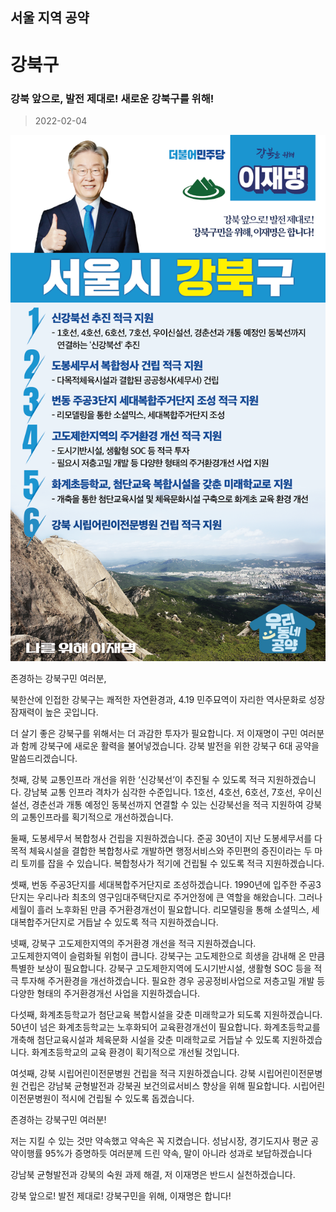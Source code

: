 ## 서울 지역 공약

# 강북구

### 강북 앞으로, 발전 제대로! 새로운 강북구를 위해! 
> 2022-02-04

![강북 지역공약](./005_001_003.png)

존경하는 강북구민 여러분, 

북한산에 인접한 강북구는 
쾌적한 자연환경과, 4.19 민주묘역이 자리한 역사문화로 
성장 잠재력이 높은 곳입니다.

더 살기 좋은 강북구를 위해서는 더 과감한 투자가 필요합니다.
저 이재명이 구민 여러분과 함께 강북구에 새로운 활력을 불어넣겠습니다.
강북 발전을 위한 강북구 6대 공약을 말씀드리겠습니다.

첫째, 강북 교통인프라 개선을 위한 ‘신강북선’이 추진될 수 있도록 적극 지원하겠습니다.
강남북 교통 인프라 격차가 심각한 수준입니다. 
1호선, 4호선, 6호선, 7호선, 우이신설선, 경춘선과 개통 예정인 동북선까지 
연결할 수 있는 신강북선을 적극 지원하여 강북의 교통인프라를 획기적으로 개선하겠습니다. 

둘째, 도봉세무서 복합청사 건립을 지원하겠습니다. 
준공 30년이 지난 도봉세무서를 다목적 체육시설을 결합한 복합청사로 개발하면 
행정서비스와 주민편의 증진이라는 두 마리 토끼를 잡을 수 있습니다. 
복합청사가 적기에 건립될 수 있도록 적극 지원하겠습니다. 

셋째, 번동 주공3단지를 세대복합주거단지로 조성하겠습니다. 
1990년에 입주한 주공3단지는 
우리나라 최초의 영구임대주택단지로 주거안정에 큰 역할을 해왔습니다. 
그러나 세월이 흘러 노후화된 만큼 주거환경개선이 필요합니다. 
리모델링을 통해 소셜믹스, 세대복합주거단지로 거듭날 수 있도록 적극 지원하겠습니다. 

넷째, 강북구 고도제한지역의 주거환경 개선을 적극 지원하겠습니다.  
고도제한지역이 슬럼화될 위험이 큽니다. 
강북구는 고도제한으로 희생을 감내해 온 만큼 특별한 보상이 필요합니다. 
강북구 고도제한지역에 도시기반시설, 생활형 SOC 등을 적극 투자해 주거환경을 개선하겠습니다. 
필요한 경우 공공정비사업으로 저층고밀 개발 등 다양한 형태의 주거환경개선 사업을 지원하겠습니다. 

다섯째, 화계초등학교가 첨단교육 복합시설을 갖춘 미래학교가 되도록 지원하겠습니다.
50년이 넘은 화계초등학교는 노후화되어 교육환경개선이 필요합니다. 
화계초등학교를 개축해 첨단교육시설과 체육문화 시설을 갖춘 
미래학교로 거듭날 수 있도록 지원하겠습니다. 
화계초등학교의 교육 환경이 획기적으로 개선될 것입니다. 

여섯째, 강북 시립어린이전문병원 건립을 적극 지원하겠습니다.
강북 시립어린이전문병원 건립은 
강남북 균형발전과 강북권 보건의료서비스 향상을 위해 필요합니다. 
시립어린이전문병원이 적시에 건립될 수 있도록 돕겠습니다. 

존경하는 강북구민 여러분!

저는 지킬 수 있는 것만 약속했고 약속은 꼭 지켰습니다. 
성남시장, 경기도지사 평균 공약이행률 95%가 증명하듯
여러분께 드린 약속, 말이 아니라 성과로 보답하겠습니다

강남북 균형발전과 강북의 숙원 과제 해결, 저 이재명은 반드시 실천하겠습니다.

강북 앞으로! 발전 제대로!
강북구민을 위해, 이재명은 합니다! 
